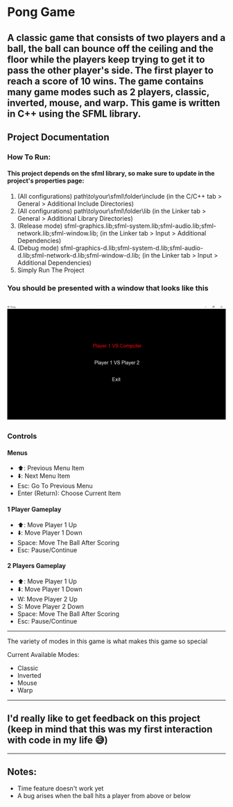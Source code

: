 # Pong Game
A classic game that consists of two players and a ball, the ball can bounce off the ceiling and the floor while the players keep trying to get it to pass the other player's side. The first player to reach a score of 10 wins. The game contains many game modes such as 2 players, classic, inverted, mouse, and warp. This game is written in C++ using the SFML library.
---
## Project Documentation
### How To Run:
#### This project depends on the sfml library, so make sure to update in the project's properties page:
1. (All configurations) path\to\your\sfml\folder\include (in the C/C++ tab > General > Additional Include Directories)
2. (All configurations) path\to\your\sfml\folder\lib (in the Linker tab > General > Additional Library Directories)
3. (Release mode) sfml-graphics.lib;sfml-system.lib;sfml-audio.lib;sfml-network.lib;sfml-window.lib; (in the Linker tab > Input > Additional Dependencies)
4. (Debug mode) sfml-graphics-d.lib;sfml-system-d.lib;sfml-audio-d.lib;sfml-network-d.lib;sfml-window-d.lib; (in the Linker tab > Input > Additional Dependencies)
5. Simply Run The Project

### You should be presented with a window that looks like this

![Main Menu](https://github.com/Amr-Wael-Dev/Pong-Game/blob/main/Resources/1.jpg)
---
### Controls
#### Menus
- :arrow_up:: Previous Menu Item
- :arrow_down:: Next Menu Item
- Esc: Go To Previous Menu
- Enter (Return): Choose Current Item

#### 1 Player Gameplay
- :arrow_up:: Move Player 1 Up
- :arrow_down:: Move Player 1 Down
- Space: Move The Ball After Scoring
- Esc: Pause/Continue

#### 2 Players Gameplay
- :arrow_up:: Move Player 1 Up
- :arrow_down:: Move Player 1 Down
- W: Move Player 2 Up
- S: Move Player 2 Down
- Space: Move The Ball After Scoring
- Esc: Pause/Continue
---
The variety of modes in this game is what makes this game so special

Current Available Modes:
- Classic
- Inverted
- Mouse
- Warp
---
## I'd really like to get feedback on this project (keep in mind that this was my first interaction with code in my life 😅)
---
## Notes:
- Time feature doesn't work yet
- A bug arises when the ball hits a player from above or below
